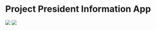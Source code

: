 # Project President Information App

<img src="src/public/assets/img/projectimage2.png">
<img src="src/public/assets/img/projectimage.png">
